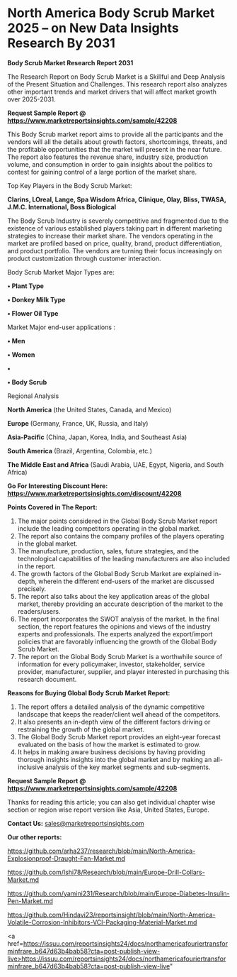 # North America Body Scrub Market 2025 – on New Data Insights Research By 2031

<strong>Body Scrub Market Research Report 2031</strong>

The Research Report on Body Scrub Market is a Skillful and Deep Analysis of the Present Situation and Challenges. This research report also analyzes other important trends and market drivers that will affect market growth over 2025-2031.

<strong>Request Sample Report @ <a href=https://www.marketreportsinsights.com/sample/42208>https://www.marketreportsinsights.com/sample/42208</a></strong>

This Body Scrub market report aims to provide all the participants and the vendors will all the details about growth factors, shortcomings, threats, and the profitable opportunities that the market will present in the near future. The report also features the revenue share, industry size, production volume, and consumption in order to gain insights about the politics to contest for gaining control of a large portion of the market share.

Top Key Players in the Body Scrub Market:

<strong>Clarins, LOreal, Lange, Spa Wisdom Africa, Clinique, Olay, Bliss, TWASA, J.M.C. International, Boss Biological</strong>

The Body Scrub Industry is severely competitive and fragmented due to the existence of various established players taking part in different marketing strategies to increase their market share. The vendors operating in the market are profiled based on price, quality, brand, product differentiation, and product portfolio. The vendors are turning their focus increasingly on product customization through customer interaction.

Body Scrub Market Major Types are:

<strong>•  Plant Type

•  Donkey Milk Type

•  Flower Oil Type</strong>

Market Major end-user applications :

<strong>•  Men

•  Women

•  

•  Body Scrub</strong>

Regional Analysis

</u><strong><b>North America</b></strong> (the United States, Canada, and Mexico)

<strong><b>Europe </b></strong>(Germany, France, UK, Russia, and Italy)

<strong><b>Asia-Pacific</b></strong> (China, Japan, Korea, India, and Southeast Asia)

<strong><b>South America</b></strong> (Brazil, Argentina, Colombia, etc.)

<strong><b>The Middle East and Africa</b></strong> (Saudi Arabia, UAE, Egypt, Nigeria, and South Africa)

<strong>Go For Interesting Discount Here: <a href=https://www.marketreportsinsights.com/discount/42208>https://www.marketreportsinsights.com/discount/42208</a></strong>

<strong>Points Covered in The Report:</strong>
<ol>
  <li>The major points considered in the Global Body Scrub Market report include the leading competitors operating in the global market.</li>
  <li>The report also contains the company profiles of the players operating in the global market.</li>
  <li>The manufacture, production, sales, future strategies, and the technological capabilities of the leading manufacturers are also included in the report.</li>
  <li>The growth factors of the Global Body Scrub Market are explained in-depth, wherein the different end-users of the market are discussed precisely.</li>
  <li>The report also talks about the key application areas of the global market, thereby providing an accurate description of the market to the readers/users.</li>
  <li>The report incorporates the SWOT analysis of the market. In the final section, the report features the opinions and views of the industry experts and professionals. The experts analyzed the export/import policies that are favorably influencing the growth of the Global Body Scrub Market.</li>
  <li>The report on the Global Body Scrub Market is a worthwhile source of information for every policymaker, investor, stakeholder, service provider, manufacturer, supplier, and player interested in purchasing this research document.</li>
</ol>
<strong>Reasons for Buying Global Body Scrub Market Report:</strong>

<ol>
  <li>The report offers a detailed analysis of the dynamic competitive landscape that keeps the reader/client well ahead of the competitors.</li>
  <li>It also presents an in-depth view of the different factors driving or restraining the growth of the global market.</li>
  <li>The Global Body Scrub Market report provides an eight-year forecast evaluated on the basis of how the market is estimated to grow.</li>
  <li>It helps in making aware business decisions by having providing thorough insights insights into the global market and by making an all-inclusive analysis of the key market segments and sub-segments.</li>
</ol>
<strong>Request Sample Report @ <a href=https://www.marketreportsinsights.com/sample/42208>https://www.marketreportsinsights.com/sample/42208</a></strong>


Thanks for reading this article; you can also get individual chapter wise section or region wise report version like Asia, United States, Europe.

<strong>Contact Us:</strong>
sales@marketreportsinsights.com

<strong>Our other reports:</strong>

<a href=https://github.com/arha237/research/blob/main/North-America-Explosionproof-Draught-Fan-Market.md>https://github.com/arha237/research/blob/main/North-America-Explosionproof-Draught-Fan-Market.md</a>

<a href=https://github.com/Ishi78/Research/blob/main/Europe-Drill-Collars-Market.md>https://github.com/Ishi78/Research/blob/main/Europe-Drill-Collars-Market.md</a>

<a href=https://github.com/yamini231/Research/blob/main/Europe-Diabetes-Insulin-Pen-Market.md>https://github.com/yamini231/Research/blob/main/Europe-Diabetes-Insulin-Pen-Market.md</a>

<a href=https://github.com/Hindavi23/reportsinsight/blob/main/North-America-Volatile-Corrosion-Inhibitors-VCI-Packaging-Material-Market.md>https://github.com/Hindavi23/reportsinsight/blob/main/North-America-Volatile-Corrosion-Inhibitors-VCI-Packaging-Material-Market.md</a>

<a href=https://issuu.com/reportsinsights24/docs/northamericafouriertransforminfrare_b647d63b4bab58?cta=post-publish-view-live>https://issuu.com/reportsinsights24/docs/northamericafouriertransforminfrare_b647d63b4bab58?cta=post-publish-view-live</a>"

